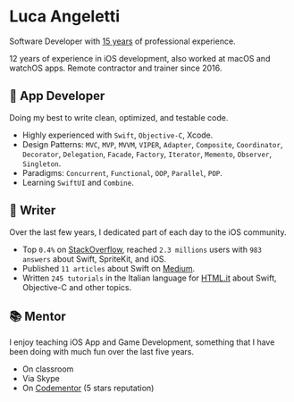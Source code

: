 # Luca Angeletti
Software Developer with [15 years](https://www.linkedin.com/in/lucaangeletti/) of professional experience.

12 years of experience in iOS development, also worked at macOS and watchOS apps.
Remote contractor and trainer since 2016.

## 📱 App Developer
Doing my best to write clean, optimized, and testable code.
- Highly experienced with `Swift`, `Objective-C`, Xcode.
- Design Patterns: `MVC`, `MVP`, `MVVM`, `VIPER`, `Adapter`, `Composite`, `Coordinator`, `Decorator`, `Delegation`, `Facade`, `Factory`, `Iterator`, `Memento`, `Observer`, `Singleton`.
- Paradigms: `Concurrent`, `Functional`, `OOP`, `Parallel`, `POP`.
- Learning `SwiftUI` and `Combine`.

## 📖 Writer
Over the last few years, I dedicated part of each day to the iOS community.
- Top `0.4%` on [StackOverflow](https://stackoverflow.com/users/1761687/luca-angeletti), reached `2.3 millions` users with `983 answers` about Swift, SpriteKit, and iOS.
- Published `11 articles` about Swift on [Medium](https://medium.com/@lucaangeletti).
- Written `245 tutorials` in the Italian language for [HTML.it](https://html.it/author/langeletti) about Swift, Objective-C and other topics.

## 📚 Mentor
I enjoy teaching iOS App and Game Development, something that I have been doing with much fun over the last five years.
- On classroom
- Via Skype
- On [Codementor](https://codementor.io/lucaangeletti) (5 stars reputation)

